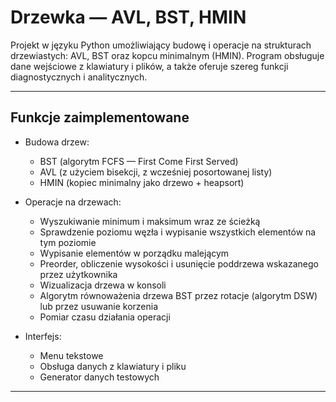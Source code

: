 # Drzewka — AVL, BST, HMIN

Projekt w języku Python umożliwiający budowę i operacje na strukturach drzewiastych: AVL, BST oraz kopcu minimalnym (HMIN). Program obsługuje dane wejściowe z klawiatury i plików, a także oferuje szereg funkcji diagnostycznych i analitycznych.

---

## Funkcje zaimplementowane

- Budowa drzew:
  - BST (algorytm FCFS — First Come First Served)
  - AVL (z użyciem bisekcji, z wcześniej posortowanej listy)
  - HMIN (kopiec minimalny jako drzewo + heapsort)

- Operacje na drzewach:
  - Wyszukiwanie minimum i maksimum wraz ze ścieżką
  - Sprawdzenie poziomu węzła i wypisanie wszystkich elementów na tym poziomie
  - Wypisanie elementów w porządku malejącym
  - Preorder, obliczenie wysokości i usunięcie poddrzewa wskazanego przez użytkownika
  - Wizualizacja drzewa w konsoli
  - Algorytm równoważenia drzewa BST przez rotacje (algorytm DSW) lub przez usuwanie korzenia
  - Pomiar czasu działania operacji

- Interfejs:
  - Menu tekstowe
  - Obsługa danych z klawiatury i pliku
  - Generator danych testowych

---
